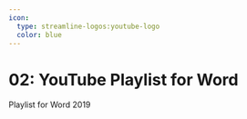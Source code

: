 ```yaml
---
icon:
  type: streamline-logos:youtube-logo
  color: blue
---
```

# 02: YouTube Playlist for Word

Playlist for Word 2019

